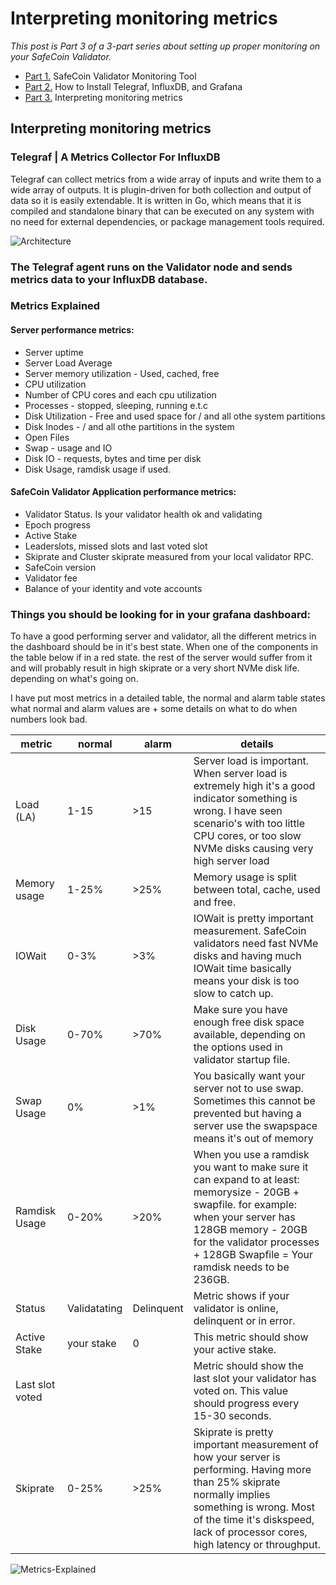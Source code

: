 # Interpreting monitoring metrics

*This post is Part 3 of a 3-part series about setting up proper monitoring on your SafeCoin Validator.*

* [Part 1.](https://github.com/safegw/SafeCoin-Monitoring/blob/main/README.md) SafeCoin Validator Monitoring Tool
* [Part 2.](https://github.com/safegw/SafeCoin-Monitoring/blob/main/How%20to%20Install%20TIG%20Stack.md) How to Install Telegraf, InfluxDB, and Grafana
* [Part 3.](https://github.com/safegw/SafeCoin-Monitoring/blob/main/Guidelines%20interpreting%20metrics.md) Interpreting monitoring metrics

## Interpreting monitoring metrics

### Telegraf | A Metrics Collector For InfluxDB

Telegraf can collect metrics from a wide array of inputs and write them to a wide array of outputs. It is plugin-driven for both collection and output of data so it is easily extendable. It is written in Go, which means that it is compiled and standalone binary that can be executed on any system with no need for external dependencies, or package management tools required.

![Architecture](https://i.imgur.com/xmbND94.png)

### The Telegraf agent runs on the Validator node and sends metrics data to your InfluxDB database. 

### Metrics Explained

#### Server performance metrics:
- Server uptime
- Server Load Average
- Server memory utilization - Used, cached, free
- CPU utilization
- Number of CPU cores and each cpu utilization
- Processes - stopped, sleeping, running e.t.c
- Disk Utilization - Free and used space for / and all othe system partitions
- Disk Inodes - / and all othe partitions in the system
- Open Files
- Swap - usage and IO
- Disk IO - requests, bytes and time per disk
- Disk Usage, ramdisk usage if used.

#### SafeCoin Validator Application performance metrics:
- Validator Status. Is your validator health ok and validating
- Epoch progress
- Active Stake
- Leaderslots, missed slots and last voted slot
- Skiprate and Cluster skiprate measured from your local validator RPC.
- SafeCoin version
- Validator fee
- Balance of your identity and vote accounts

### Things you should be looking for in your grafana dashboard:
To have a good performing server and validator, all the different metrics in the dashboard should be in it's best state. When one of the components in the table below if in a red state. the rest of the server would suffer from it and will probably result in high skiprate or a very short NVMe disk life. depending on what's going on.

I have put most metrics in a detailed table, the normal and alarm table states what normal and alarm values are + some details on what to do when numbers look bad.


| metric  | normal | alarm | details|
|---------|--------|-------|--------|
|Load (LA)| 1-15 | >15 | Server load is important. When server load is extremely high it's a good indicator something is wrong. I have seen scenario's with too little CPU cores, or too slow NVMe disks causing very high server load |
|Memory usage| 1-25%  | >25%  | Memory usage is split between total, cache, used and free.|
|IOWait |0-3%|>3%|IOWait is pretty important measurement. SafeCoin validators need fast NVMe disks and having much IOWait time basically means your disk is too slow to catch up.|
|Disk Usage| 0-70% | >70% | Make sure you have enough free disk space available, depending on the options used in validator startup file.|
|Swap Usage| 0% | >1% | You basically want your server not to use swap. Sometimes this cannot be prevented but having a server use the swapspace means it's out of memory|
|Ramdisk Usage| 0-20%| >20% | When you use a ramdisk you want to make sure it can expand to at least:  memorysize - 20GB + swapfile. for example: when your server has 128GB memory - 20GB for the validator processes + 128GB Swapfile = Your ramdisk needs to be 236GB.
|Status| Validatating | Delinquent | Metric shows if your validator is online, delinquent or in error.|
|Active Stake| your stake | 0 | This metric should show your active stake.|
|Last slot voted| | | Metric should show the last slot your validator has voted on. This value should progress every 15-30 seconds.|
|Skiprate|0-25%|>25%|Skiprate is pretty important measurement of how your server is performing. Having more than 25% skiprate normally implies something is wrong. Most of the time it's diskspeed, lack of processor cores, high latency or throughput.|


![Metrics-Explained](https://i.ibb.co/BTSS2Kk/Bildschirmfoto-20210421172436-1565x284.png)



